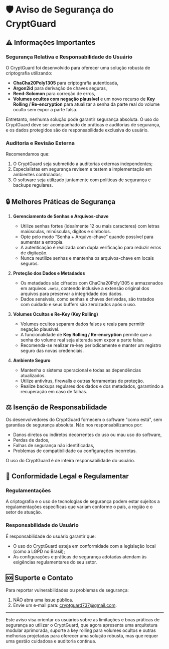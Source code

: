 # 🛡️ Aviso de Segurança do CryptGuard

## ⚠️ Informações Importantes

### Segurança Relativa e Responsabilidade do Usuário

O CryptGuard foi desenvolvido para oferecer uma solução robusta de criptografia utilizando:
- **ChaCha20Poly1305** para criptografia autenticada,
- **Argon2id** para derivação de chaves seguras,
- **Reed-Solomon** para correção de erros,
- **Volumes ocultos com negação plausível** e um novo recurso de **Key Rolling / Re-encryption** para atualizar a senha da parte real do volume oculto sem expor a parte falsa.

Entretanto, nenhuma solução pode garantir segurança absoluta. O uso do CryptGuard deve ser acompanhado de práticas e auditorias de segurança, e os dados protegidos são de responsabilidade exclusiva do usuário.

### Auditoria e Revisão Externa

Recomendamos que:
1. O CryptGuard seja submetido a auditorias externas independentes;
2. Especialistas em segurança revisem e testem a implementação em ambientes controlados;
3. O software seja utilizado juntamente com políticas de segurança e backups regulares.

## 🔒 Melhores Práticas de Segurança

1. **Gerenciamento de Senhas e Arquivos-chave**
   - Utilize senhas fortes (idealmente 12 ou mais caracteres) com letras maiúsculas, minúsculas, dígitos e símbolos.
   - Opte pelo modo “Senha + Arquivo-chave” quando possível para aumentar a entropia.
   - A autenticação é realizada com dupla verificação para reduzir erros de digitação.
   - Nunca reutilize senhas e mantenha os arquivos-chave em locais seguros.

2. **Proteção dos Dados e Metadados**
   - Os metadados são cifrados com ChaCha20Poly1305 e armazenados em arquivos `.meta`, contendo inclusive a extensão original dos arquivos para preservar a integridade dos dados.
   - Dados sensíveis, como senhas e chaves derivadas, são tratados com cuidado e seus buffers são zeroizados após o uso.

3. **Volumes Ocultos e Re-Key (Key Rolling)**
   - Volumes ocultos separam dados falsos e reais para permitir negação plausível.
   - A funcionalidade de **Key Rolling / Re-encryption** permite que a senha do volume real seja alterada sem expor a parte falsa.
   - Recomenda-se realizar re-key periodicamente e manter um registro seguro das novas credenciais.

4. **Ambiente Seguro**
   - Mantenha o sistema operacional e todas as dependências atualizados.
   - Utilize antivírus, firewalls e outras ferramentas de proteção.
   - Realize backups regulares dos dados e dos metadados, garantindo a recuperação em caso de falhas.

## ⚖️ Isenção de Responsabilidade

Os desenvolvedores do CryptGuard fornecem o software "como está", sem garantias de segurança absoluta. Não nos responsabilizamos por:
- Danos diretos ou indiretos decorrentes do uso ou mau uso do software,
- Perdas de dados,
- Falhas de segurança não identificadas,
- Problemas de compatibilidade ou configurações incorretas.

O uso do CryptGuard é de inteira responsabilidade do usuário.

## 📜 Conformidade Legal e Regulamentar

### Regulamentações
A criptografia e o uso de tecnologias de segurança podem estar sujeitos a regulamentações específicas que variam conforme o país, a região e o setor de atuação.

### Responsabilidade do Usuário
É responsabilidade do usuário garantir que:
- O uso do CryptGuard esteja em conformidade com a legislação local (como a LGPD no Brasil);
- As configurações e práticas de segurança adotadas atendam às exigências regulamentares do seu setor.

## 🆘 Suporte e Contato

Para reportar vulnerabilidades ou problemas de segurança:
1. NÃO abra uma issue pública.
2. Envie um e-mail para: [cryptguard737@gmail.com](mailto:cryptguard737@gmail.com).

---

Este aviso visa orientar os usuários sobre as limitações e boas práticas de segurança ao utilizar o CryptGuard, que agora apresenta uma arquitetura modular aprimorada, suporte a key rolling para volumes ocultos e outras melhorias projetadas para oferecer uma solução robusta, mas que requer uma gestão cuidadosa e auditoria contínua.
